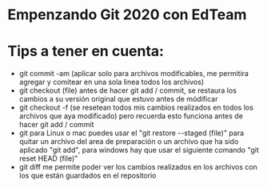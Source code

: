 # Empenzando Git 2020 con EdTeam

# Tips a tener en cuenta:

- git commit -am (aplicar solo para archivos modificables, me permitira agregar y comitear en una sola linea todos los archivos)
- git checkout (file) antes de hacer git add / commit, se restaura los cambios a su versión original que estuvo antes de módificar
- git checkout -f (se resetean todos mis cambios realizados en todos los archivos que aya modificado) pero recuerda esto funciona antes de hacer git add / commit
- git para Linux o mac puedes usar el "git restore --staged (file)" para quitar un archivo del area de preparación o un archivo que ha sido aplicado "git add", para windows hay que usar el siguiente comando "git reset HEAD (file)"
- git diff me permite poder ver los cambios realizados en los archivos con los que están guardados en el repositorio
